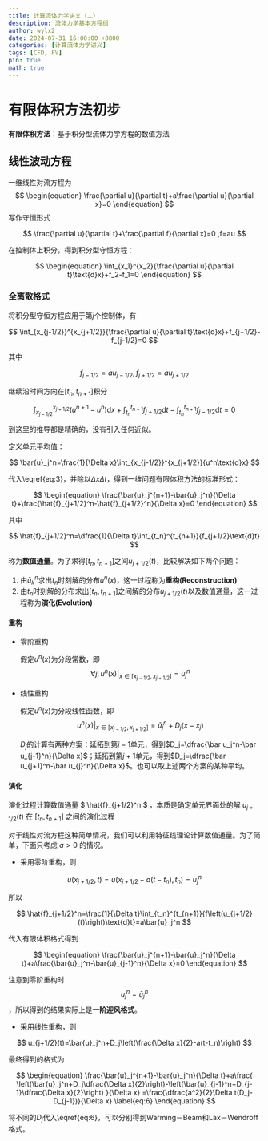 ```yaml
---
title: 计算流体力学讲义（二）
description: 流体力学基本方程组
author: wylx2
date: 2024-07-31 16:00:00 +0800
categories: [计算流体力学讲义]
tags: [CFD, FV]
pin: true
math: true
---
```


# 有限体积方法初步

__有限体积方法__：基于积分型流体力学方程的数值方法

## 线性波动方程

一维线性对流方程为
$$
\begin{equation}
   \frac{\partial u}{\partial t}+a\frac{\partial u}{\partial x}=0
\end{equation}
$$
写作守恒形式

$$
\frac{\partial u}{\partial t}+\frac{\partial f}{\partial x}=0 ,f=au
$$

在控制体上积分，得到积分型守恒方程：

$$
\begin{equation}
   \int_{x_1}^{x_2}{\frac{\partial u}{\partial t}\text{d}x}+f_2-f_1=0
\end{equation}
$$

### 全离散格式

将积分型守恒方程应用于第$j$个控制体，有

$$
\int_{x_{j-1/2}}^{x_{j+1/2}}{\frac{\partial u}{\partial t}\text{d}x}+f_{j+1/2}-f_{j-1/2}=0
$$

其中

$$
f_{j-1/2}=au_{j-1/2},f_{j+1/2}=au_{j+1/2}
$$

继续沿时间方向在$\left[t_n,t_{n+1}\right]$积分

$$
\begin{equation}
   \int_{x_{j-1/2}}^{x_{j+1/2}}{\left(u^{n+1}-u^n\right)\text{d}x}+
   \int_{t_n}^{t_{n+1}}{f_{j+1/2}\text{d}t}-\int_{t_n}^{t_{n+1}}{f_{j-1/2}\text{d}t}=0
   \label{eq:3}
\end{equation}
$$

到这里的推导都是精确的，没有引入任何近似。

定义单元平均值：

$$
\bar{u}_j^n=\frac{1}{\Delta x}\int_{x_{j-1/2}}^{x_{j+1/2}}{u^n\text{d}x}
$$

代入\eqref{eq:3}，并除以$\Delta x\Delta t$，得到一维问题有限体积方法的标准形式：

$$
\begin{equation}
   \frac{\bar{u}_j^{n+1}-\bar{u}_j^n}{\Delta t}+\frac{\hat{f}_{j+1/2}^n-\hat{f}_{j+1/2}^n}{\Delta x}=0
\end{equation}
$$

其中

$$
\hat{f}_{j+1/2}^n=\dfrac{1}{\Delta t}\int_{t_n}^{t_{n+1}}{f_{j+1/2}\text{d}t}
$$

称为**数值通量**。为了求得$\left[t_n,t_{n+1}\right]$之间$u_{j+1/2}(t)$，比较解决如下两个问题：
1. 由$\bar u_k^n$求出$t_n$时刻解的分布$u^n(x)$，这一过程称为**重构(Reconstruction)**
2. 由$t_n$时刻解的分布求出$\left[t_n,t_{n+1}\right]$之间解的分布$u_{j+1/2}(t)$以及数值通量，这一过程称为**演化(Evolution)**

#### 重构
- 零阶重构

   假定$u^n(x)$为分段常数，即
   $$\forall j,u^n(x)\lvert_{x\in [x_{j-1/2},x_{j+1/2}]}=\bar{u}_j^n$$

- 线性重构

   假定$u^n(x)$为分段线性函数，即
   $$u^n(x)\lvert_{x\in [x_{j-1/2},x_{j+1/2}]}=\bar{u}_j^n+D_j(x-x_j)$$
  
   $D_j$的计算有两种方案：延拓到第$j-1$单元，得到$D_j=\dfrac{\bar u_j^n-\bar u_{j-1}^n}{\Delta x}$；延拓到第$j+1$单元，得到$D_j=\dfrac{\bar u_{j+1}^n-\bar u_{j}^n}{\Delta x}$。也可以取上述两个方案的某种平均。

#### 演化
演化过程计算数值通量
$
\hat{f}_{j+1/2}^n
$
，本质是确定单元界面处的解
$u_{j+1/2}(t)$
在
$\left[t_n,t_{n+1}\right]$
之间的演化过程

对于线性对流方程这种简单情况，我们可以利用特征线理论计算数值通量。为了简单，下面只考虑
$a>0$
的情况。
- 采用零阶重构，则

$$
u(x_{j+1/2},t)=u\left(x_{j+1/2}-a(t-t_n),t_n\right)=\bar{u}_j^n
$$

所以

$$
\hat{f}_{j+1/2}^n=\frac{1}{\Delta t}\int_{t_n}^{t_{n+1}}{f\left(u_{j+1/2}(t)\right)\text{d}t}=a\bar{u}_j^n
$$

代入有限体积格式得到

$$
\begin{equation}
   \frac{\bar{u}_j^{n+1}-\bar{u}_j^n}{\Delta t}+a\frac{\bar{u}_j^n-\bar{u}_{j-1}^n}{\Delta x}=0
\end{equation}
$$

注意到零阶重构时
$$u_j^n=\bar{u}_j^n$$
，所以得到的结果实际上是**一阶迎风格式**。

- 采用线性重构，则

$$
u_{j+1/2}(t)=\bar{u}_j^n+D_j\left(\frac{\Delta x}{2}-a(t-t_n)\right)
$$

最终得到的格式为

$$
\begin{equation}
   \frac{\bar{u}_j^{n+1}-\bar{u}_j^n}{\Delta t}+a\frac{
      \left(\bar{u}_j^n+D_j\dfrac{\Delta x}{2}\right)-\left(\bar{u}_{j-1}^n+D_{j-1}\dfrac{\Delta x}{2}\right)
   }{\Delta x}
   =\frac{\dfrac{a^2}{2}\Delta t(D_j-D_{j-1})}{\Delta x}
   \label{eq:6}
\end{equation}
$$

将不同的$D_j$代入\eqref{eq:6}，可以分别得到Warming－Beam和Lax－Wendroff格式。